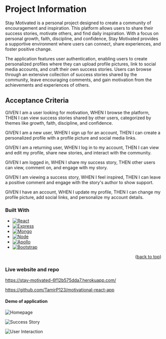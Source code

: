 # Project Information

Stay Motivated is a personal project designed to create a community of encouragement and inspiration. This platform allows users to share their success stories, motivate others, and find daily inspiration. With a focus on personal growth, faith, discipline, and confidence, Stay Motivated provides a supportive environment where users can connect, share experiences, and foster positive change.

The application features user authentication, enabling users to create personalized profiles where they can upload profile pictures, link to social media accounts, and craft their own success stories. Users can browse through an extensive collection of success stories shared by the community, leave encouraging comments, and gain motivation from the achievements and experiences of others.


## Acceptance Criteria

GIVEN I am a user looking for motivation,
WHEN I browse the platform,
THEN I can view success stories shared by other users, categorized by themes like growth, faith, discipline, and confidence.

GIVEN I am a new user,
WHEN I sign up for an account,
THEN I can create a personalized profile with a profile picture and social media links.

GIVEN I am a returning user,
WHEN I log in to my account,
THEN I can view and edit my profile, share new stories, and interact with the community.


GIVEN I am logged in,
WHEN I share my success story,
THEN other users can view, comment on, and engage with my story.

GIVEN I am viewing a success story,
WHEN I feel inspired,
THEN I can leave a positive comment and engage with the story's author to show support.

GIVEN I have an account,
WHEN I update my profile,
THEN I can change my profile picture, add social links, and personalize my account details.

### Built With

* [![React][React.js]][React-url]
* [![Express][Express.js]][Express-url]
* [![Mongo][MongoDB]][Mongo-url]
* [![Node][Node.js]][Node-url]
* [![Apollo][ApolloGraphQL]][Apollo-url]
* [![Bootstrap][Bootstrap.com]][Bootstrap-url]






<p align="right">(<a href="#readme-top">back to top</a>)</p>

### Live website and repo

https://stay-motivated-6f12b575dda7.herokuapp.com/

https://github.com/TamirP123/motivational-react-app

#### Demo of application
![Homepage](https://github.com/user-attachments/assets/f2326a71-fdc7-41b3-84e3-e76d1adcb098)

![Success Story](https://github.com/user-attachments/assets/eab914fe-d4ae-4e38-9e6a-838feac08daf)

![User Interaction](https://github.com/user-attachments/assets/28b48b88-b76d-402c-b420-9dd1a32ac61b)


[React.js]: https://img.shields.io/badge/React-20232A?style=for-the-badge&logo=react&logoColor=61DAFB
[React-url]: https://reactjs.org/
[Bootstrap.com]: https://img.shields.io/badge/Bootstrap-563D7C?style=for-the-badge&logo=bootstrap&logoColor=white
[Bootstrap-url]: https://getbootstrap.com
[MUI.com]: https://img.shields.io/badge/Material%20UI-007FFF?style=for-the-badge&logo=mui&logoColor=white
[Express.js]: https://img.shields.io/badge/express.js-%23404d59.svg?style=for-the-badge&logo=express&logoColor=%2361DAFB
[Express-url]: https://expressjs.com/
[MongoDB]: https://img.shields.io/badge/MongoDB-%234ea94b.svg?style=for-the-badge&logo=mongodb&logoColor=white
[Mongo-url]: https://www.mongodb.com/
[Node.js]: https://img.shields.io/badge/node.js-6DA55F?style=for-the-badge&logo=node.js&logoColor=white
[Node-url]: https://nodejs.org/en
[ApolloGraphQL]: https://img.shields.io/badge/-ApolloGraphQL-311C87?style=for-the-badge&logo=apollo-graphql
[Apollo-url]: https://www.apollographql.com/why-graphql?utm_term=apollo%20graphql&utm_campaign=Google_Search_Brand_ApolloGraphQL&utm_source=google&utm_medium=cpc&hsa_acc=6083416509&hsa_cam=20595484542&hsa_grp=152489462805&hsa_ad=708259492505&hsa_src=g&hsa_tgt=kwd-390608879745&hsa_kw=apollo%20graphql&hsa_mt=e&hsa_net=adwords&hsa_ver=3&gad_source=1&gclid=EAIaIQobChMIgv-mmPjohwMVIKtmAh2ZGjXkEAAYASAAEgI4afD_BwE

